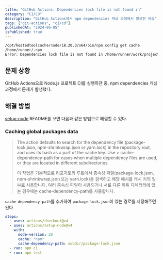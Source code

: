 ```yaml
---
title: "GitHub Actions: Dependencies lock file is not found in"
category: "CI/CD"
description: "GitHub Actions에서 npm dependencies 캐싱 과정에서 발생한 이슈"
tags: ["git-actions", "ci/cd"]
publishedAt: "2024-06-05"
isPublished: true
---
```


```bash
/opt/hostedtoolcache/node/18.20.3/x64/bin/npm config get cache
/home/runner/.npm
Error: Dependencies lock file is not found in /home/runner/work/project/project. Supported file patterns: package-lock.json,npm-shrinkwrap.json,yarn.lock
```

## 문제 상황

GitHub Actions으로 Node.js 프로젝트 CI를 실행하던 중, npm dependencies 캐싱 과정에서 문제가 발생했다.

## 해결 방법

[setup-node](https://github.com/actions/setup-node?tab=readme-ov-file#caching-global-packages-data) README를 보면 다음과 같은 방법으로 해결할 수 있다.

### Caching global packages data

> The action defaults to search for the dependency file (package-lock.json, npm-shrinkwrap.json or yarn.lock) in the repository root, and uses its hash as a part of the cache key. Use > cache-dependency-path for cases when multiple dependency files are used, or they are located in different subdirectories.
>
> 이 작업은 기본적으로 리포지토리 루트에서 종속성 파일(package-lock.json, npm-shrinkwrap.json 또는 yarn.lock)을 검색하고 해당 해시를 캐시 키의 일부로 사용합니다. 여러 종속성 파일이 사용되거나 서로 다른 하위 디렉터리에 있는 경우에는 cache-dependency-path를 사용합니다.

`cache-dependency-path`를 추가하여 `package-lock.json`이 있는 경로를 지정해주면된다

```yml
steps:
  - uses: actions/checkout@v4
  - uses: actions/setup-node@v4
    with:
      node-version: 20
      cache: "npm"
      cache-dependency-path: subdir/package-lock.json
  - run: npm ci
  - run: npm test
```
